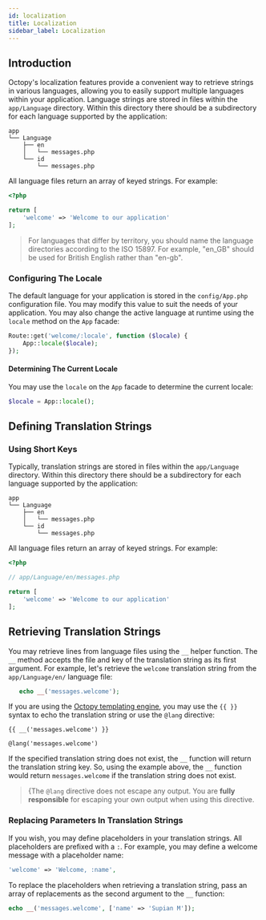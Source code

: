 ```yaml
---
id: localization
title: Localization
sidebar_label: Localization
---
```


## Introduction

Octopy's localization features provide a convenient way to retrieve strings in various languages, allowing you to easily support multiple languages within your application. Language strings are stored in files within the `app/Language` directory. Within this directory there should be a subdirectory for each language supported by the application:

```
app
└── Language
    ├── en
    │   └── messages.php
    └── id
        └── messages.php
```

All language files return an array of keyed strings. For example:

```php
<?php

return [
    'welcome' => 'Welcome to our application'
];
```

> For languages that differ by territory, you should name the language directories according to the ISO 15897. For example, "en_GB" should be used for British English rather than "en-gb".

### Configuring The Locale

The default language for your application is stored in the `config/App.php` configuration file. You may modify this value to suit the needs of your application. You may also change the active language at runtime using the `locale` method on the `App` facade:

```php
Route::get('welcome/:locale', function ($locale) {
    App::locale($locale);
});
```

#### Determining The Current Locale

You may use the `locale` on the `App` facade to determine the current locale:
```php
$locale = App::locale();
```

## Defining Translation Strings

### Using Short Keys

Typically, translation strings are stored in files within the `app/Language` directory. Within this directory there should be a subdirectory for each language supported by the application:

```
app
└── Language
    ├── en
    │   └── messages.php
    └── id
        └── messages.php
```

All language files return an array of keyed strings. For example:

```php
<?php

// app/Language/en/messages.php

return [
    'welcome' => 'Welcome to our application'
];
```

## Retrieving Translation Strings

You may retrieve lines from language files using the `__` helper function. The `__` method accepts the file and key of the translation string as its first argument. For example, let's retrieve the `welcome` translation string from the `app/Language/en/` language file:

```php
   echo __('messages.welcome');
```

If you are using the [Octopy templating engine](/docs/templating), you may use the `{{ }}` syntax to echo the translation string or use the `@lang` directive:

    {{ __('messages.welcome') }}

    @lang('messages.welcome')

If the specified translation string does not exist, the `__` function will return the translation string key. So, using the example above, the `__` function would return `messages.welcome` if the translation string does not exist.

> {The `@lang` directive does not escape any output. You are **fully responsible** for escaping your own output when using this directive.

### Replacing Parameters In Translation Strings

If you wish, you may define placeholders in your translation strings. All placeholders are prefixed with a `:`. For example, you may define a welcome message with a placeholder name:

```php
'welcome' => 'Welcome, :name',
```

To replace the placeholders when retrieving a translation string, pass an array of replacements as the second argument to the `__` function:

```php
echo __('messages.welcome', ['name' => 'Supian M']);
```